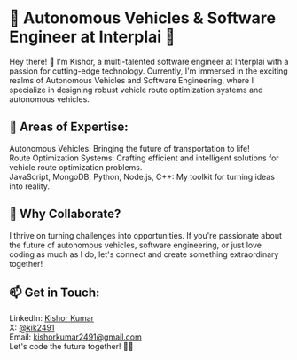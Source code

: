 
<!--
**kk2491/kk2491** is a ✨ _special_ ✨ repository because its `README.md` (this file) appears on your GitHub profile.

Here are some ideas to get you started:

- 🔭 I’m currently working on ...
- 🌱 I’m currently learning ...
- 👯 I’m looking to collaborate on ...
- 🤔 I’m looking for help with ...
- 💬 Ask me about ...
- 📫 How to reach me: ...
- 😄 Pronouns: ...
- ⚡ Fun fact: ...
-->

# 🚗 Autonomous Vehicles & Software Engineer at Interplai 🚀

Hey there! 👋 I'm Kishor, a multi-talented software engineer at Interplai with a passion for cutting-edge technology. Currently, I'm immersed in the exciting realms of Autonomous Vehicles and Software Engineering, where I specialize in designing robust vehicle route optimization systems and autonomous vehicles.

## 🔧 Areas of Expertise:
Autonomous Vehicles: Bringing the future of transportation to life!  
Route Optimization Systems: Crafting efficient and intelligent solutions for vehicle route optimization problems.  
JavaScript, MongoDB, Python, Node.js, C++: My toolkit for turning ideas into reality.    

## 🌟 Why Collaborate?
I thrive on turning challenges into opportunities. If you're passionate about the future of autonomous vehicles, software engineering, or just love coding as much as I do, let's connect and create something extraordinary together!

## 📫 Get in Touch:
LinkedIn: [Kishor Kumar](https://www.linkedin.com/in/kk2491/)   
X: [@kik2491](https://twitter.com/kik2491)   
Email: kishorkumar2491@gmail.com   
Let's code the future together! 🚀✨



